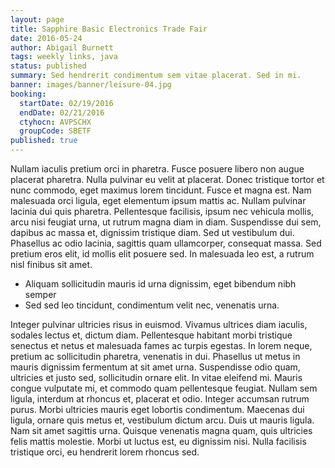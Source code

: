 ```yaml
---
layout: page
title: Sapphire Basic Electronics Trade Fair
date: 2016-05-24
author: Abigail Burnett
tags: weekly links, java
status: published
summary: Sed hendrerit condimentum sem vitae placerat. Sed in mi.
banner: images/banner/leisure-04.jpg
booking:
  startDate: 02/19/2016
  endDate: 02/21/2016
  ctyhocn: AVPSCHX
  groupCode: SBETF
published: true
---
```

Nullam iaculis pretium orci in pharetra. Fusce posuere libero non augue placerat pharetra. Nulla pulvinar eu velit at placerat. Donec tristique tortor et nunc commodo, eget maximus lorem tincidunt. Fusce et magna est. Nam malesuada orci ligula, eget elementum ipsum mattis ac. Nullam pulvinar lacinia dui quis pharetra. Pellentesque facilisis, ipsum nec vehicula mollis, arcu nisi feugiat urna, ut rutrum magna diam in diam. Suspendisse dui sem, dapibus ac massa et, dignissim tristique diam. Sed ut vestibulum dui. Phasellus ac odio lacinia, sagittis quam ullamcorper, consequat massa. Sed pretium eros elit, id mollis elit posuere sed. In malesuada leo est, a rutrum nisl finibus sit amet.

* Aliquam sollicitudin mauris id urna dignissim, eget bibendum nibh semper
* Sed sed leo tincidunt, condimentum velit nec, venenatis urna.

Integer pulvinar ultricies risus in euismod. Vivamus ultrices diam iaculis, sodales lectus et, dictum diam. Pellentesque habitant morbi tristique senectus et netus et malesuada fames ac turpis egestas. In lorem neque, pretium ac sollicitudin pharetra, venenatis in dui. Phasellus ut metus in mauris dignissim fermentum at sit amet urna. Suspendisse odio quam, ultricies et justo sed, sollicitudin ornare elit. In vitae eleifend mi. Mauris congue vulputate mi, et commodo quam pellentesque feugiat.
Nullam sem ligula, interdum at rhoncus et, placerat et odio. Integer accumsan rutrum purus. Morbi ultricies mauris eget lobortis condimentum. Maecenas dui ligula, ornare quis metus et, vestibulum dictum arcu. Duis ut mauris ligula. Nam sit amet sagittis urna. Quisque venenatis magna quam, quis ultricies felis mattis molestie. Morbi ut luctus est, eu dignissim nisi. Nulla facilisis tristique orci, eu hendrerit lorem rhoncus sed.

